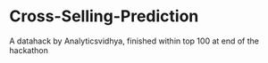 # Cross-Selling-Prediction
A datahack by Analyticsvidhya, finished within top 100 at end of the hackathon
